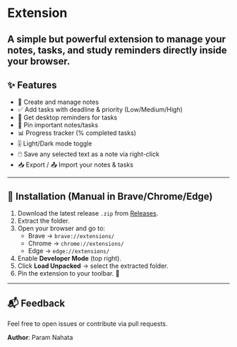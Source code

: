 # Extension
A simple but powerful extension to manage your **notes, tasks, and study reminders** directly inside your browser.
---

## ✨ Features
- 📝 Create and manage notes
- ✅ Add tasks with deadline & priority (Low/Medium/High)
- 🔔 Get desktop reminders for tasks
- 📌 Pin important notes/tasks
- 📊 Progress tracker (% completed tasks)
- 🎚️ Light/Dark mode toggle
- 🖱️ Save any selected text as a note via right-click
- 📥 Export / 📤 Import your notes & tasks

---

## 🔧 Installation (Manual in Brave/Chrome/Edge)
1. Download the latest release `.zip` from [Releases]([https://github.com/USERNAME/REPO/releases](https://github.com/paramnahata/Extension/releases/tag/Extension)).  
2. Extract the folder.  
3. Open your browser and go to:
   - Brave → `brave://extensions/`
   - Chrome → `chrome://extensions/`
   - Edge → `edge://extensions/`
4. Enable **Developer Mode** (top right).  
5. Click **Load Unpacked** → select the extracted folder.  
6. Pin the extension to your toolbar. 🎉

---

## 📬 Feedback
Feel free to open issues or contribute via pull requests.

**Author**: Param Nahata
